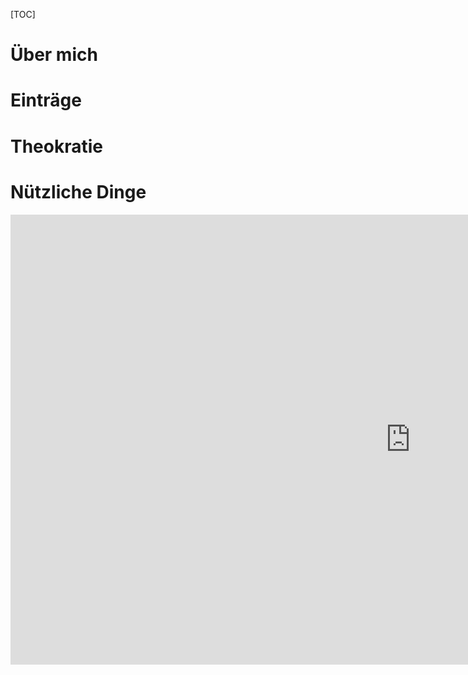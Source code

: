 [TOC]

# Über mich
# Einträge
# Theokratie
# Nützliche Dinge
<iframe width="1280" height="720" src="https://www.jw.org/de/bibliothek/videos/#de/mediaitems/VODSampleConversations/pub-mwbv_201910_3_VIDEO" frameborder="0" allow="accelerometer; autoplay; encrypted-media; gyroscope; picture-in-picture" allowfullscreen></iframe>
